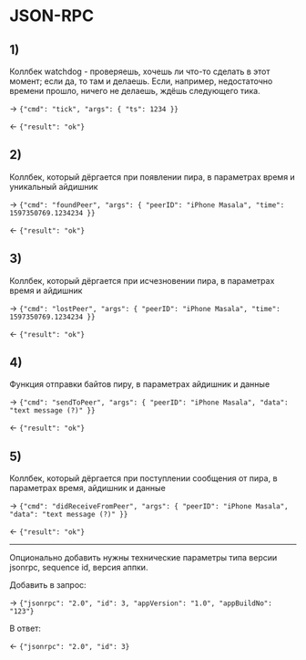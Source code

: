 # JSON-RPC

## 1)

Коллбек watchdog - проверяешь, хочешь ли что-то сделать в этот момент; если да, то там и делаешь. Если, например, недостаточно времени прошло, ничего не делаешь, ждёшь следующего тика.

→ `{"cmd": "tick", "args": { "ts": 1234 }}`

← `{"result": "ok"}`

## 2)

Коллбек, который дёргается при появлении пира, в параметрах время и уникальный айдишник

→ `{"cmd": "foundPeer", "args": { "peerID": "iPhone Masala", "time": 1597350769.1234234 }}`

← `{"result": "ok"}`

## 3)

Коллбек, который дёргается при исчезновении пира, в параметрах  время и айдишник

→ `{"cmd": "lostPeer", "args": { "peerID": "iPhone Masala", "time": 1597350769.1234234 }}`

← `{"result": "ok"}`

## 4)

Функция отправки байтов пиру, в параметрах айдишник и данные

→ `{"cmd": "sendToPeer", "args": { "peerID": "iPhone Masala", "data": "text message (?)" }}`

← `{"result": "ok"}`

## 5)

Коллбек, который дёргается при поступлении сообщения от пира, в параметрах время, айдишник и данные

→ `{"cmd": "didReceiveFromPeer", "args": { "peerID": "iPhone Masala", "data": "text message (?)" }}`

← `{"result": "ok"}`

<hr/>

Опционально добавить нужны технические параметры типа версии jsonrpc, sequence id, версия аппки.

Добавить в запрос:

→ `{"jsonrpc": "2.0", "id": 3, "appVersion": "1.0", "appBuildNo": "123"}`

В ответ:

← `{"jsonrpc": "2.0", "id": 3}`
